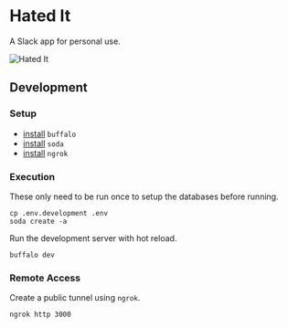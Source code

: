 # Hated It

A Slack app for personal use.

![Hated It](https://media.giphy.com/media/ZKLcZPHPEZnd6/giphy.gif)

## Development

### Setup

* [install][gobuffalo-install] `buffalo`
* [install][gobuffalo-install-soda] `soda`
* [install][ngrok-install] `ngrok`

### Execution

These only need to be run once to setup the databases before running.

```shell
cp .env.development .env
soda create -a
```

Run the development server with hot reload.

```shell
buffalo dev
```

### Remote Access

Create a public tunnel using `ngrok`.

```shell
ngrok http 3000
```

<!-- links -->

[gobuffalo-install]: https://gobuffalo.io/en/docs/getting-started/installation/
[gobuffalo-install-soda]: https://gobuffalo.io/en/docs/db/toolbox#installing-cli-support
[ngrok-install]: https://dashboard.ngrok.com/get-started/setup
